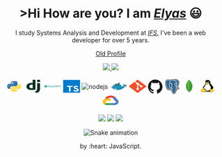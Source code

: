 <div>
  <h1 align="center">>Hi How are you? I am <a href="https://www.linkedin.com/in/elyas-santana/"><i>Elyas</i></a> 😃️</h1>
  <p align="center">I study Systems Analysis and Development at <a href="https://www.ifs.edu.br/"><i>IFS.</i></a> I've been a web developer for over 5 years.</p>
  <p align="center"><a href="https://github.com/ElyasSantana">Old Profile</a></p>
</div>

<div align="center">
  <a href="https://github.com/ElyasAguiar">
    <img height="150em" src="https://github-readme-stats.vercel.app/api?username=elyasaguiar&count_private=false&include_all_commits=false&show_icons=true&theme=dracula&hide_border=false&show_owner=true"/>
    <img height="150em" src="https://github-readme-stats.vercel.app/api/top-langs/?username=elyasaguiar&theme=dracula&hide_border=false&&layout=compact"/>
  </a>
</div>

<div align="center" valign="top"><br>
  <img align="center" alt="Python" height="30" width="40" src="https://github.com/devicons/devicon/blob/master/icons/python/python-original.svg">
  <img align="center" alt="Django" height="30" width="40" src="https://github.com/devicons/devicon/blob/master/icons/django/django-plain.svg">
  <img align="center" alt="fastapi" height="30" width="40" src="https://github.com/devicons/devicon/blob/master/icons/fastapi/fastapi-original-wordmark.svg">
  <img align="center" alt="Js" height="30" width="40" src="https://raw.githubusercontent.com/devicons/devicon/master/icons/typescript/typescript-plain.svg">
  <img align="center" alt="nodejs" height="30" width="40" src="https://cdn.worldvectorlogo.com/logos/nodejs-icon.svg">
  <img align="center" alt="Docker" height="30" width="40" src="https://github.com/devicons/devicon/blob/master/icons/docker/docker-original.svg">
  <img align="center" alt="git" height="30" width="40" src="https://raw.githubusercontent.com/devicons/devicon/master/icons/git/git-original.svg">
  <img align="center" alt="github" height="35" width="35" src="https://github.com/devicons/devicon/blob/master/icons/github/github-original.svg">
  <img align="center" alt="postgresql" height="35" width="35" src="https://github.com/devicons/devicon/blob/master/icons/postgresql/postgresql-original.svg">
  <img align="center" alt="mongo" height="35" width="35" src="https://github.com/devicons/devicon/blob/master/icons/mongodb/mongodb-original.svg">
  <img align="center" alt="linux" height="30" width="40" src="https://raw.githubusercontent.com/devicons/devicon/master/icons/linux/linux-original.svg">
  <img align="center" alt="gcp" height="30" width="40" src="https://github.com/devicons/devicon/blob/master/icons/googlecloud/googlecloud-original.svg">
</div><br>

<div align="center">
  <a href="https://www.instagram.com/elyas.aguiar/" target="_blank"><img src="https://img.shields.io/badge/-Instagram-%23E4405F?style=for-the-badge&logo=instagram&logoColor=white" target="_blank"></a>
  <a href="https://www.linkedin.com/in/elyas-santana/" target="_blank"><img src="https://img.shields.io/badge/-LinkedIn-%230077B5?style=for-the-badge&logo=linkedin&logoColor=white" target="_blank"></a> 
  <a href="mailto:elyassantana01@gmail.com"><img src="https://img.shields.io/badge/-Gmail-%23333?style=for-the-badge&logo=gmail&logoColor=white" target="_blank"></a>
</div>

<div align="center">
  
  ![Snake animation](https://github.com/danielbped/danielbped/blob/output/github-contribution-grid-snake.svg)
  
</div>

<div align="center">
  <p>by :heart: JavaScript.</p>
</div>
